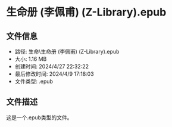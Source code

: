 ﻿# 生命册 (李佩甫) (Z-Library).epub

## 文件信息
- 路径: 生命\生命册 (李佩甫) (Z-Library).epub
- 大小: 1.16 MB
- 创建时间: 2024/4/27 22:32:22
- 最后修改时间: 2024/4/9 17:18:03
- 文件类型: .epub

## 文件描述
这是一个.epub类型的文件。

